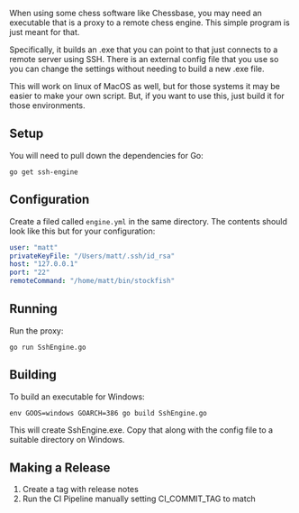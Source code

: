 When using some chess software like Chessbase, you may need an executable that is a proxy to a remote chess engine. This simple program is just meant for that.

Specifically, it builds an .exe that you can point to that just connects to a remote server using SSH. There is an external config file that you use so you can change the settings without needing to build a new .exe file.

This will work on linux of MacOS as well, but for those systems it may be easier to make your own script. But, if you want to use this, just build it for those environments.

## Setup

You will need to pull down the dependencies for Go:

```
go get ssh-engine
```

## Configuration

Create a filed called `engine.yml` in the same directory. The contents should look like this but for your configuration:

```yml
user: "matt"
privateKeyFile: "/Users/matt/.ssh/id_rsa"
host: "127.0.0.1"
port: "22"
remoteCommand: "/home/matt/bin/stockfish"
```

## Running

Run the proxy:

```
go run SshEngine.go
```

## Building

To build an executable for Windows:

```
env GOOS=windows GOARCH=386 go build SshEngine.go
```

This will create SshEngine.exe. Copy that along with the config file to a suitable directory on Windows.

## Making a Release

1. Create a tag with release notes
1. Run the CI Pipeline manually setting CI_COMMIT_TAG to match
